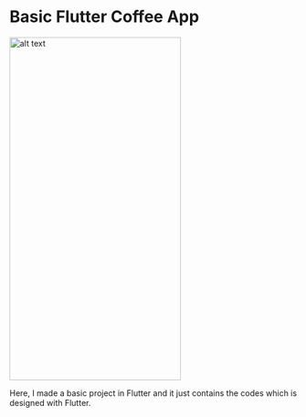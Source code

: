 # Basic Flutter Coffee App

<img src="https://user-images.githubusercontent.com/50543193/135700377-fa54bcf0-c98a-4a2a-bd9c-09ebd6348d42.png" alt="alt text" width="300" height="600">


Here, I made a basic project in Flutter and it just contains the codes which is designed with Flutter. 


